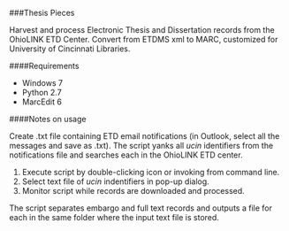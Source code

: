 ###Thesis Pieces

Harvest and process Electronic Thesis and Dissertation records from the OhioLINK ETD Center. Convert from ETDMS xml to MARC, customized for University of Cincinnati Libraries.

####Requirements

* Windows 7
* Python 2.7
* MarcEdit 6

####Notes on usage

Create .txt file containing ETD email notifications (in Outlook, select all the messages and save as .txt). The script yanks all *ucin* identifiers from the notifications file and searches each in the OhioLINK ETD center. 

1. Execute script by double-clicking icon or invoking from command line.
2. Select text file of *ucin* indentifiers in pop-up dialog.
3. Monitor script while records are downloaded and processed. 

The script separates embargo and full text records and outputs a file for each in the same folder where the input text file is stored.
